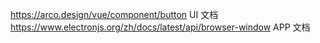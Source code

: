 https://arco.design/vue/component/button UI 文档
https://www.electronjs.org/zh/docs/latest/api/browser-window APP 文档

